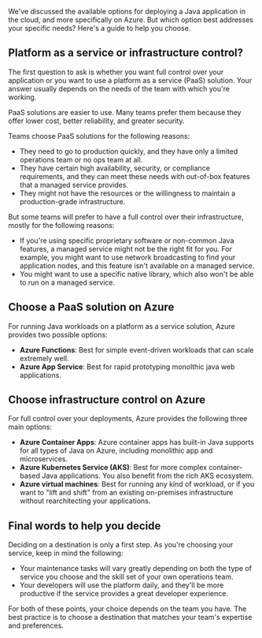 We've discussed the available options for deploying a Java application in the cloud, and more specifically on Azure. But which option best addresses your specific needs? Here's a guide to help you choose.

## Platform as a service or infrastructure control?

The first question to ask is whether you want full control over your application or you want to use a platform as a service (PaaS) solution. Your answer usually depends on the needs of the team with which you're working.

PaaS solutions are easier to use. Many teams prefer them because they offer lower cost, better reliability, and greater security.

Teams choose PaaS solutions for the following reasons:

- They need to go to production quickly, and they have only a limited operations team or no ops team at all.
- They have certain high availability, security, or compliance requirements, and they can meet these needs with out-of-box features that a managed service provides.
- They might not have the resources or the willingness to maintain a production-grade infrastructure.

But some teams will prefer to have a full control over their infrastructure, mostly for the following reasons:

- If you're using specific proprietary software or non-common Java features, a managed service might not be the right fit for you. For example, you might want to use network broadcasting to find your application nodes, and this feature isn't available on a managed service.
- You might want to use a specific native library, which also won't be able to run on a managed service.

## Choose a PaaS solution on Azure

For running Java workloads on a platform as a service solution, Azure provides two possible options:

- **Azure Functions**: Best for simple event-driven workloads that can scale extremely well.
- **Azure App Service**: Best for rapid prototyping monolthic java web applications.

## Choose infrastructure control on Azure

For full control over your deployments, Azure provides the following three main options:

- **Azure Container Apps**: Azure container apps has built-in Java supports for all types of Java on Azure, including monolithic app and microservices.
- **Azure Kubernetes Service (AKS)**: Best for more complex container-based Java applications. You also benefit from the rich AKS ecosystem.
- **Azure virtual machines**: Best for running any kind of workload, or if you want to "lift and shift" from an existing on-premises infrastructure without rearchitecting your applications.

## Final words to help you decide

Deciding on a destination is only a first step. As you're choosing your service, keep in mind the following:

- Your maintenance tasks will vary greatly depending on both the type of service you choose and the skill set of your own operations team.
- Your developers will use the platform daily, and they'll be more productive if the service provides a great developer experience.

For both of these points, your choice depends on the team you have. The best practice is to choose a destination that matches your team's expertise and preferences.
